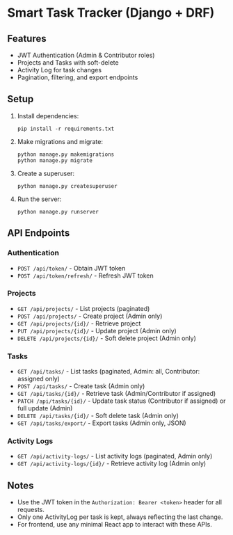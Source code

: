 # Smart Task Tracker (Django + DRF)

## Features
- JWT Authentication (Admin & Contributor roles)
- Projects and Tasks with soft-delete
- Activity Log for task changes
- Pagination, filtering, and export endpoints

## Setup
1. Install dependencies:
   ```
   pip install -r requirements.txt
   ```
2. Make migrations and migrate:
   ```
   python manage.py makemigrations
   python manage.py migrate
   ```
3. Create a superuser:
   ```
   python manage.py createsuperuser
   ```
4. Run the server:
   ```
   python manage.py runserver
   ```

## API Endpoints

### Authentication
- `POST /api/token/` - Obtain JWT token
- `POST /api/token/refresh/` - Refresh JWT token

### Projects
- `GET /api/projects/` - List projects (paginated)
- `POST /api/projects/` - Create project (Admin only)
- `GET /api/projects/{id}/` - Retrieve project
- `PUT /api/projects/{id}/` - Update project (Admin only)
- `DELETE /api/projects/{id}/` - Soft delete project (Admin only)

### Tasks
- `GET /api/tasks/` - List tasks (paginated, Admin: all, Contributor: assigned only)
- `POST /api/tasks/` - Create task (Admin only)
- `GET /api/tasks/{id}/` - Retrieve task (Admin/Contributor if assigned)
- `PATCH /api/tasks/{id}/` - Update task status (Contributor if assigned) or full update (Admin)
- `DELETE /api/tasks/{id}/` - Soft delete task (Admin only)
- `GET /api/tasks/export/` - Export tasks (Admin only, JSON)

### Activity Logs
- `GET /api/activity-logs/` - List activity logs (paginated, Admin only)
- `GET /api/activity-logs/{id}/` - Retrieve activity log (Admin only)

## Notes
- Use the JWT token in the `Authorization: Bearer <token>` header for all requests.
- Only one ActivityLog per task is kept, always reflecting the last change.
- For frontend, use any minimal React app to interact with these APIs. 